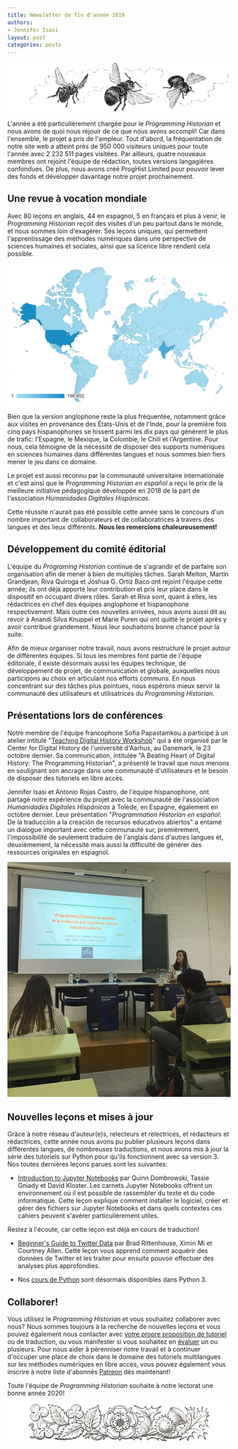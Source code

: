 ```yaml
---
title: Newsletter de fin d'année 2019
authors: 
- Jennifer Isasi
layout: post
categories: posts
---
```


<img src="/images/blog/2019-12-30-newsletter/bees.jpg" alt="Un dessin de trois abeilles volant."/>

L'année a été particulièrement chargée pour le *Programming Historian* et nous avons de quoi nous réjouir de ce que nous avons accompli! Car dans l'ensemble, le projet a pris de l'ampleur. Tout d'abord, la fréquentation de notre site web a atteint près de 950 000 visiteurs uniques pour toute l'année avec 2 232 511 pages visitées. Par ailleurs, quatre nouveaux membres ont rejoint l'équipe de rédaction, toutes versions langagières confondues. De plus, nous avons créé ProgHist Limited pour pouvoir lever des fonds et développer davantage notre projet prochainement.

## Une revue à vocation mondiale

Avec 80 leçons en anglais, 44 en espagnol, 5 en français et plus à venir, le *Programming Historian* reçoit des visites d'un peu partout dans le monde, et nous sommes loin d'exagérer. Ses leçons uniques, qui permettent l'apprentissage des méthodes numériques dans une perspective de sciences humaines et sociales, ainsi que sa licence libre rendent cela possible.

<img src="/images/blog/2019-12-30-newsletter/map-online-visits-2019.png" alt="Une carte du monde avec visites PH."/>

Bien que la version anglophone reste la plus fréquentée, notamment grâce aux visites en provenance des États-Unis et de l'Inde, pour la première fois cinq pays hispanophones se hissent parmi les dix pays qui génèrent le plus de trafic: l'Espagne, le Mexique, la Colombie, le Chili et l'Argentine. Pour nous, cela témoigne de la nécessité de disposer des supports numériques en sciences humaines dans différentes langues et nous sommes bien fiers mener le jeu dans ce domaine.

Le projet est aussi reconnu par la communauté universitaire internationale et c'est ainsi que le *Programming Historian en español* a reçu le prix de la meilleure initiative pédagogique développée en 2018 de la part de l'association *Humanidades Digitales Hispánicas*.

Cette réussite n'aurait pas été possible cette année sans le concours d'un nombre important de collaborateurs et de collaboratrices à travers des langues et des lieux différents. **Nous les remercions chaleureusement!**

## Développement du comité éditorial

L'équipe du *Programing Historian* continue de s'agrandir et de parfaire son organisation afin de mener à bien de multiples tâches. Sarah Melton, Martin Grandjean, Riva Quiroga et Joshua G. Ortiz Baco ont rejoint l'équipe cette année; ils ont déjà apporté leur contribution et pris leur place dans le dispositif en occupant divers rôles. Sarah et Riva sont, quant à elles, les rédactrices en chef des équipes anglophone et hispanophone respectivement. Mais outre ces nouvelles arrivées, nous avons aussi dit au revoir à Anandi Silva Knuppel et Marie Puren qui ont quitté le projet après y avoir contribué grandement. Nous leur souhaitons bonne chance pour la suite.

Afin de mieux organiser notre travail, nous avons restructuré le projet autour de différentes équipes. Si tous les membres font partie de l'équipe éditoriale, il existe désormais aussi les équipes technique, de développement de projet, de communication et globale, auxquelles nous participons au choix en articulant nos efforts communs. En nous concentrant sur des tâches plus pointues, nous espérons mieux servir la communauté des utilisateurs et utilisatrices du *Programming Historian*.  

## Présentations lors de conférences

Notre membre de l'équipe francophone Sofia Papastamkou a participé à un atelier intitulé "[Teaching Digital History Workshop](https://cas.au.dk/en/cedhar/events/show/artikel/teaching-digital-history-workshop-a-one-day-seminar/)" qui a été organisé par le Center for Digital History de l'université d'Aarhus, au Danemark, le 23 octobre dernier. Sa communication, intitulée "A Beating Heart of Digital History: The Programming Historian", a présenté le travail que nous menons en soulignant son ancrage dans une communauté d'utilisateurs et le besoin de disposer des tutoriels en libre accès. 

Jennifer Isasi et Antonio Rojas Castro, de l'équipe hispanophone, ont partagé notre expérience du projet avec la communauté de l'association *Humanidades Digitales Hispánicas* à Tolède, en Espagne, également en octobre dernier. Leur présentation "*Programmation Historian en español*: De la traducción a la creación de recursos educativos abiertos" a entamé un dialogue important avec cette communauté sur, premièrement, l'impossibilité de seulement traduire de l'anglais dans d'autres langues et, deuxièmement, la nécessité mais aussi la difficulté de générer des ressources originales en espagnol.

<img src="/images/blog/2019-12-30-newsletter/hdh-isasi.jpeg" alt="Une photo de Jennifer Isasi au HDH."/>

## Nouvelles leçons et mises à jour

Grâce à notre réseau d'auteur(e)s, relecteurs et relectrices, et rédacteurs et rédactrices, cette année nous avons pu publier plusieurs leçons dans différentes langues, de nombreuses traductions, et nous avons mis à jour la série des tutoriels sur Python pour qu'ils fonctionnent avec sa version 3. Nos toutes dernières leçons parues sont les suivantes:

- [Introduction to Jupyter Notebooks](https://programminghistorian.org/en/lessons/jupyter-notebooks) par Quinn Dombrowski, Tassie Gniady et David Kloster. Les carnets Jupyter Notebooks offrent un environnement où il est possible de rassembler du texte et du code informatique. Cette leçon explique comment installer le logiciel, créer et gérer des fichiers sur Jupyter Notebooks et dans quels contextes ces cahiers peuvent s'avérer particulièrement utiles.

Restez à l'écoute, car cette leçon est déjà en cours de traduction!

- [Beginner's Guide to Twitter Data](https://programminghistorian.org/en/lessons/beginners-guide-to-twitter-data) par Brad Rittenhouse, Ximin Mi et Courtney Allen. Cette leçon vous apprend comment acquérir des données de Twitter et les traiter pour ensuite pouvoir effectuer des analyses plus approfondies. 

- Nos [cours de Python](https://programminghistorian.org/en/lessons/) sont désormais disponibles dans Python 3.


## Collaborer!

Vous utilisez le *Programming Historian* et vous souhaitez collaborer avec nous? Nous sommes toujours à la recherche de nouvelles leçons et vous pouvez également nous contacter avec [votre propre proposition de tutoriel](https://programminghistorian.org/fr/consignes-auteurs) ou de traduction, ou vous manifester si vous souhaitez en [évaluer](https://programminghistorian.org/fr/consignes-evaluateurs) un ou plusieurs.
Pour nous aider à pérenniser notre travail et à continuer d'occuper une place de choix dans le domaine des tutoriels multilangues sur les méthodes numériques en libre accès, vous pouvez également vous inscrire à notre liste d'abonnés [Patreon]() dès maintenant!

Toute l'équipe de *Programming Historian* souhaite à notre lectorat une bonne année 2020!

<img src="/images/blog/2019-12-30-newsletter/flowers.jpg" alt="Une bannière de fleurs."/>
